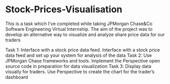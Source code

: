 # Stock-Prices-Visualisation
This is a task which I've completed while taking JPMorgan Chase&Co Software Engineering Virtual Internship. The aim of the project was to develop an alternative way to visualize and analyze share price data for our traders

Task 1: Interface with a stock price data feed. Interface with a stock price data feed and set up your system for analysis of the data
Task 2: Use JPMorgan Chase frameworks and tools. Implement the Perspective open source code in preparation for data visualization
Task 3: Display data visually for traders. Use Perspective to create the chart for the trader’s dashboard

